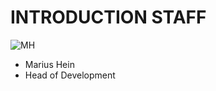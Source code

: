 <!SLIDE noprint smbullets>

# INTRODUCTION STAFF
<img id="staff" src="../global/_images/netways/staff/MH.jpg" alt="MH">

* Marius Hein
 * Head of Development
